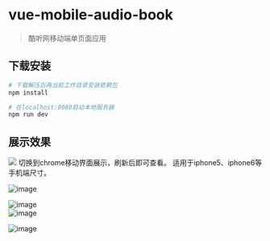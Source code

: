 # vue-mobile-audio-book

> 酷听网移动端单页面应用

## 下载安装

``` bash
# 下载解压后再当前工作目录安装依赖包
npm install

# 在localhost:8080启动本地服务器
npm run dev

```

## 展示效果

<div>
  <img src="https://github.com/rechenai/kuding_audio_book_vue_mobile/blob/master/Gif/dome1.gif">
  <span>切换到chrome移动界面展示，刷新后即可查看。 适用于iphone5、iphone6等手机端尺寸。</span>
</div>

![image](https://github.com/rechenai/kuding_audio_book_vue_mobile/blob/master/Gif/dome2.gif)

![image](https://github.com/rechenai/kuding_audio_book_vue_mobile/blob/master/Gif/dome3.gif)    
![image](https://github.com/rechenai/kuding_audio_book_vue_mobile/blob/master/Gif/dome4.gif)

![image](https://github.com/rechenai/kuding_audio_book_vue_mobile/blob/master/Gif/dome5.gif)
